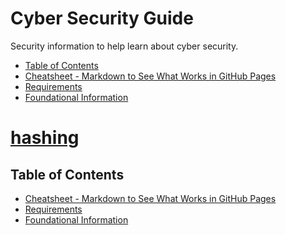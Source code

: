 <link rel="stylesheet" href="styles.css">

# Cyber Security Guide

Security information to help learn about cyber security.

- [Table of Contents](#table-of-contents)
- [Cheatsheet - Markdown to See What Works in GitHub Pages](CheatsheetMarkdown.md)
- [Requirements](SecurityPlus/requirements.md)
- [Foundational Information](SecurityPlus/foundation.md)

# [hashing](../todo/hashing.md)

## Table of Contents

- [Cheatsheet - Markdown to See What Works in GitHub Pages](../CheatsheetMarkdown.md)
- [Requirements](requirements.md)
- [Foundational Information](#foundational)
